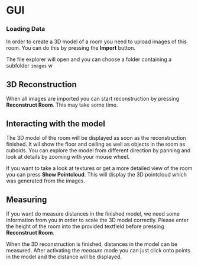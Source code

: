 # GUI

### Loading Data

In order to create a 3D model of a room you need to upload images of this room. You can do this by pressing the **Import** button.

The file explorer will open and you can choose a folder containing a subfolder `images` w

## 3D Reconstruction

When all images are imported you can start reconstruction by pressing **Reconstruct Room**. This may take some time.

## Interacting with the model

The 3D model of the room will be displayed as soon as the reconstruction finished. It wil show the floor and ceiling as well as objects in the room as cuboids. You can explore the model from different direction by panning and look at details by zooming with your mouse wheel.

If you want to take a look at textures or get a more detailed view of the room you can press **Show Pointcloud**. This will display the 3D pointcloud which was generated from the images.

## Measuring

If you want do measure distances in the finished model, we need some information from you in order to scale the 3D model correctly. Please enter the height of the room into the provided textfield before pressing **Reconstruct Room**.

When the 3D reconstruction is finished, distances in the model can be measured. After activating the *measure* mode you can just click onto points in the model and the distance will be displayed.
